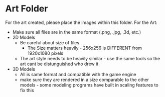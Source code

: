# Art Folder

For the art created, please place the images within this folder.
For the Art:
* Make sure all files are in the same format (.png, .jpg, .3d, etc.)
* 2D Models
  * Be careful about size of files
    * The Size matters heavily - 256x256 is DIFFERENT from 1920x1080 pixels
  * The art style needs to be heavily similar - use the same tools so the art cant be distunguished who drew it
* 3D Models
  * All is same format and compatible with the game engine
  * make sure they are rendered in a size comparable to the other models - some modeling programs have built in scaling features to fix this
